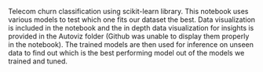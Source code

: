 Telecom churn classification using scikit-learn library. This notebook uses various models to test which one fits our dataset the best. Data visualization is included in the notebook and the in depth data visualization for insights is provided in the Autoviz folder (Github was unable to display them properly in the notebook). The trained models are then used for inference on unseen data to find out which is the best performing model out of the models we trained and tuned.
